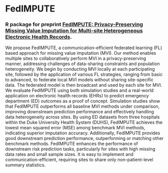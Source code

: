 # FedIMPUTE

### R package for preprint [FedIMPUTE: Privacy-Preserving Missing Value Imputation for Multi-site Heterogeneous Electronic Health Records](https://papers.ssrn.com/sol3/papers.cfm?abstract_id=4930174).

We propose FedIMPUTE, a communication-efficient federated learning (FL) based approach for missing value imputation (MVI). Our method enables multiple sites to collaboratively perform MVI in a privacy-preserving manner, addressing challenges of data-sharing constraints and population heterogeneity. We begin by conducting MVI locally at each participating site, followed by the application of various FL strategies, ranging from basic to advanced, to federate local MVI models without sharing site-specific data. The federated model is then broadcast and used by each site for MVI. We evaluate FedIMPUTE using both simulation studies and a real-world application on electronic health records (EHRs) to predict emergency department (ED) outcomes as a proof of concept. Simulation studies show that FedIMPUTE outperforms all baseline MVI methods under comparison, improving downstream prediction performance and effectively handling data heterogeneity across sites. By using ED datasets from three hospitals within the Duke University Health System (DUHS), FedIMPUTE achieves the lowest mean squared error (MSE) among benchmark MVI methods, indicating superior imputation accuracy. Additionally, FedIMPUTE provides good downstream prediction performance, outperforming or matching other benchmark methods. FedIMPUTE enhances the performance of downstream risk prediction tasks, particularly for sites with high missing data rates and small sample sizes. It is easy to implement and communication-efficient, requiring sites to share only non-patient-level summary statistics.
